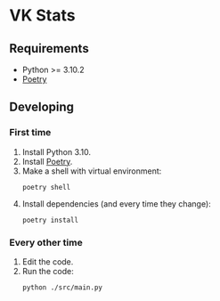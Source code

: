 # VK Stats

## Requirements

* Python >= 3.10.2
* [Poetry](https://python-poetry.org/docs/#installation)

## Developing

### First time

1. Install Python 3.10.
2. Install [Poetry](https://python-poetry.org/docs/#installation).
3. Make a shell with virtual environment: 
   ```shell
   poetry shell
   ```
4. Install dependencies (and every time they change):
   ```shell
   poetry install
   ```

### Every other time

1. Edit the code.
2. Run the code:
   ```shell
   python ./src/main.py
   ```
